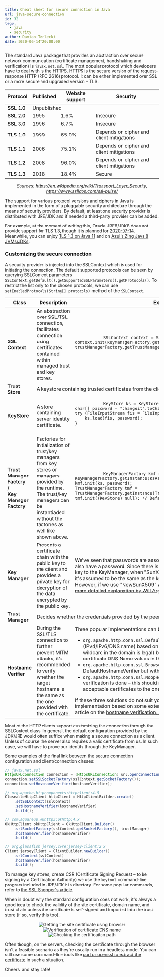 ```yaml
---
title: Cheat sheet for secure connection in Java
url: java-secure-connection
id: 32
tags:
  - java
  - security
author: Damian Terlecki
date: 2020-06-14T20:00:00
---
```


The standard Java package that provides an abstraction over secure network communication (certificate management, handshaking and verification) is `javax.net.ssl`. The most popular protocol which developers have to deal with is the HTTPS. HTTPS is the secure version of the request-response HTTP (RFC 2616) protocol. It can be either implemented over SSL or a more secure and upgraded version – TLS.

<style type="text/css" scoped>
    td:first-of-type {
        font-weight: 600;
    }
</style>
<center>
  <table class="rwd">
    <thead>
        <tr>
          <th>Protocol</th>
          <th>Published</th>
          <th>Website support</th>
          <th>Security</th>
        </tr>
    </thead>
    <tbody>
        <tr>
          <td data-label="Protocol">
              SSL 1.0
          </td>
          <td data-label="Published" colspan="3">
              Unpublished
          </td>
        </tr>
        <tr>
          <td data-label="Protocol">
              SSL 2.0
          </td>
          <td data-label="Published">
              1995
          </td>
          <td data-label="Website support">
              1.6%
          </td>
          <td data-label="Security" class="err">
              Insecure
          </td>
        </tr>
        <tr>
          <td data-label="Protocol">
              SSL 3.0
          </td>
          <td data-label="Published">
              1996
          </td>
          <td data-label="Website support">
              6.7%
          </td>
          <td data-label="Security" class="err">
              Insecure
          </td>
        </tr>
        <tr>
          <td data-label="Protocol">
              TLS 1.0
          </td>
          <td data-label="Published">
              1999
          </td>
          <td data-label="Website support">
              65.0%	
          </td>
          <td data-label="Security" class="warn">
              Depends on cipher and client mitigations
          </td>
        </tr>
        <tr>
          <td data-label="Protocol">
              TLS 1.1
          </td>
          <td data-label="Published">
              2006
          </td>
          <td data-label="Website support">
              75.1%
          </td>
          <td data-label="Security" class="warn">
              Depends on cipher and client mitigations
          </td>
        </tr>
        <tr>
          <td data-label="Protocol">
              TLS 1.2
          </td>
          <td data-label="Published">
              2008
          </td>
          <td data-label="Website support">
              96.0%
          </td>
          <td data-label="Security" class="warn">
              Depends on cipher and client mitigations
          </td>
        </tr>
        <tr>
          <td data-label="Protocol">
              TLS 1.3
          </td>
          <td data-label="Published">
              2018
          </td>
          <td data-label="Website support">
              18.4%
          </td>
          <td data-label="Security">
              Secure
          </td>
        </tr>
      </tbody>
  </table>
  <p><i>Sources: <a href="https://en.wikipedia.org/wiki/Transport_Layer_Security">https://en.wikipedia.org/wiki/Transport_Layer_Security</a>, <a href="https://www.ssllabs.com/ssl-pulse/">https://www.ssllabs.com/ssl-pulse/</a></i>
  </p>
</center>

The support for various protocol versions and ciphers in Java is implemented in the form of a pluggable security architecture through the means of security providers. By default, at least one security provider is distributed with JRE/JDK and if needed a third-party provider can be added.

For example, at the moment of writing this, Oracle JRE8/JDK8 does not provide support for TLS 1.3, though it is planned for [2020-07-14](https://java.com/en/jre-jdk-cryptoroadmap.html). Meanwhile, you can enjoy [TLS 1.3 on Java 11](http://openjdk.java.net/jeps/332) and on [Azul's Zing Java 8 JVMs/JDKs](https://www.azul.com/press_release/azul-systems-brings-updated-transport-layer-security-to-java-se-8/).

### Customizing the secure connection

A security provider is injected into the SSLContext which is used for initiating the connection. The default supported protocols can be seen by querying SSLContext parameters `SSLContext.getDefault().getSupportedSSLParameters().getProtocols()`. To restrict the list only to the chosen protocols, we can use `setEnabledProtocols(String[] protocols)` method of the `SSLContext`.

<table class="rwd">
   <thead>
      <tr>
         <th>Class</th>
         <th>Description</th>
         <th>Example use</th>
      </tr>
   </thead>
   <tbody>
      <tr>
         <td data-label="Class">
            SSL<wbr>Context
         </td>
         <td data-label="Description">
            An abstraction over SSL/TSL connection, facilitates connection using certificates contained within managed trust and key stores.
         </td>
         <td data-label="Example use">
         <pre>
            <code class="language-java">SSLContext context = SSLContext.getInstance("TLSv1.2");
context.init(keyManagerFactory.getKeyManagers(), trustManagerFactory.getTrustManagers(), null);</code>
         </pre>
      </tr>
      <tr>
         <td data-label="Class">
            Trust<wbr>Store
         </td>
         <td data-label="Description" colspan="2">
            A keystore containing trusted certificates from the client's point of view.
         </td>
      </tr>
      <tr>
         <td data-label="Class">
            Key<wbr>Store
         </td>
         <td data-label="Description">
            A store containing server identity certificate.
         </td>
         <td data-label="Example use">
         <pre>
            <code class="language-java">KeyStore ks = KeyStore.getInstance("JKS");
char[] password = "changeit".toCharArray();
try (FileInputStream fis = FileInputStream("path/to/keystore")) {
    ks.load(fis, password);
}</code>
         </pre>
         </td>
      </tr>
      <tr>
         <td data-label="Class">
            Trust<wbr>Manager<wbr>Factory<br/>/<br/>Key<wbr>Manager<wbr>Factory
         </td>
         <td data-label="Description">
            Factories for initialization of trust/key managers from key stores or managers provided by the runtime. The trust/key managers can be instantiaded without the factories as well like shown above.
         </td>
         <td data-label="Example use">
         <pre>
            <code class="language-java">KeyManagerFactory kmf = KeyManagerFactory.getInstance(ksAlgorithm);
kmf.init(ks, password);
TrustManagerFactory tmf = TrustManagerFactory.getInstance(TrustManagerFactory.getDefaultAlgorithm());
tmf.init((KeyStore) null); // Default keystore will be used</code>
         </pre>
         </td>
      </tr>
      <tr>
         <td data-label="Class">
            Key<wbr>Manager
         </td>
         <td data-label="Description">
            Presents a certificate chain with the public key to the client and provides a private key for decryption of the data encrypted by the public key.
         </td>
         <td data-label="Example use">
            We've seen that passwords are associated with key stores but private keys can also have a password. Since there is no way to provide a password for the private key to the KeyManager, when "SunX509" KeyManagerFactory algorithm is used, it's assumed to be the same as the keystore password.
            <br/>However, if we use "NewSunX509" algorithm we can overcome this issue – <a href="https://tersesystems.com/blog/2018/09/08/keymanagers-and-keystores/">a more detailed explanation by Will Argent</a>.
         </td>
      </tr>
      <tr>
         <td data-label="Class">
            Trust<wbr>Manager
         </td>
         <td data-label="Description" colspan="2">
            Decides whether the credentials provided by the peer should be accepted.
         </td>
      </tr>
      <tr>
         <td data-label="Class">
            Hostname<wbr>Verifier
         </td>
         <td data-label="Description">
            During the SSL/TLS connection to further prevent MITM attacks, it's recommended to verify whether the target hostname is the same as the one provided with the certificate.
         </td>
         <td data-label="Example use">
            Three popular implementations can be found in Apache HttpComponents library:
            <ul>
            <li><code>org.apache.http.conn.ssl.DefaultHostnameVerifier</code> – verifies hostname (IPv4/IPv6/DNS name) based on RFC 2818 in a strict manner (only singular wildcard in the domain is legal) by comparing the target hostname and the certificate DNS Name values in the Subject Alternative Name field;</li><li>
            <code>org.apache.http.conn.ssl.BrowserCompatHostnameVerifier</code> – similar to DefaultHostnameVerifier but without the strict requirement, deprecated;</li><li>
            <code>org.apache.http.conn.ssl.NoopHostnameVerifier</code> – always returns true i.e. no verification is done – this should not be used, unless we narrow the scope of acceptable certificates to the one that the peer will present (<a href="https://tools.ietf.org/search/rfc6125">RFC 6125</a>).</li>
            </ul>
            If these three solutions do not suit your case, you can provide your own implementation based on some external information. You can read a detailed article on the <a href="https://tersesystems.com/blog/2014/03/23/fixing-hostname-verification/">hostname verification, by Will Argent</a>.
         </td>
      </tr>
    </tbody>
</table>

Most of the HTTP clients support customizing the connection through the SSLContext class. In general, the default configuration provided by the JDK/JRE would often suffice when making a secure connection as a client. Unless of course the server also requires a valid certificate from us. In such case, we will have to prove our identity through the KeyManager.

Some examples of the final link between the secure connection configuration and client/connection classes:

```java
// javax.net.ssl
HttpsURLConnection connection = (HttpsURLConnection) url.openConnection();
connection.setSSLSocketFactory(sslContext.getSocketFactory());
connection.setHostnameVerifier(hostnameVerifier);

// org.apache.httpcomponents:httpclient:4.5
CloseableHttpClient httpClient = HttpClientBuilder.create()
    .setSSLContext(sslContext)
    .setHostnameVerifier(hostnameVerifier)
    .build();

// com.squareup.okhttp3:okhttp:4.x
OkHttpClient okHttpClient = OkHttpClient.Builder()
    .sslSocketFactory(sslContext.getSocketFactory(), trustManager)
    .hostnameVerifier(hostnameVerifier)
    .build()

// org.glassfish.jersey.core:jersey-client:2.x
Client jerseyClient = ClientBuilder.newBuilder()
    .sslContext(sslContext)
    .hostnameVerifier(hostnameVerifier)
    .build();
```

To manage key stores, create CSR (Certificate Signing Request – to be signing by a Certification Authority) we use the `keytool` command-line program included in JRE/JDK `bin` directory. For some popular commands, refer to [the SSL Shopper's article](https://www.sslshopper.com/article-most-common-java-keytool-keystore-commands.html).

When in doubt why the standard configuration does not work, it's always a good idea to check the validity of the site certificate, domain name, and trust chain unless the certificate is self-signed and imported into the trust store (if so, verify this too).

<figure style="text-align: center;">
<img loading="lazy" style="margin-top: 0;" src="/img/hq/https-certificate-browser.png" alt="Getting the site certificate using browser" title="Getting the site certificate using browser">
<img loading="lazy" style="display: inline; margin-bottom: 0;" src="/img/hq/https-certificate-windows.png" alt="Verification of certificate DNS name" title="Verification of certificate DNS name">
<img loading="lazy" style="display: inline; margin-bottom: 0;" src="/img/hq/https-certificate-windows.png" alt="Checking the certificaiton path" title="Checking the certificaiton path">
</figure>

Often though, on the servers, checking the certificate through the browser isn't a feasible scenario as they're usually run in a headless mode. You can still use some command-line tools like [curl or openssl to extract the certificate](https://serverfault.com/questions/661978/displaying-a-remote-ssl-certificate-details-using-cli-tools) in such a situation.

Cheers, and stay safe!
